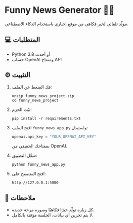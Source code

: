 # Funny News Generator 📰😂

مولّد تلقائي لخبر فكاهي من موقع إخباري باستخدام الذكاء الاصطناعي.

## 💻 المتطلبات

- Python 3.8 أو أحدث
- حساب OpenAI ومفتاح API

## ⚙️ التثبيت

1. فك الضغط عن الملف:
   ```
   unzip funny_news_project.zip
   cd funny_news_project
   ```

2. ثبّت الحزم:
   ```
   pip install -r requirements.txt
   ```

3. افتح الملف `funny_news_app.py` واستبدل:
   ```python
   openai.api_key = "YOUR_OPENAI_API_KEY"
   ```
   بمفتاحك الحقيقي من OpenAI.

4. شغّل التطبيق:
   ```
   python funny_news_app.py
   ```

5. افتح المتصفح على:
   ```
   http://127.0.0.1:5000
   ```

## 📝 ملاحظات
- كل زيارة تولّد خبرًا فكاهيًا وصورة مرحة جديدة.
- لا يتم تخزين أي بيانات، الجلسة مؤقتة بالكامل.

